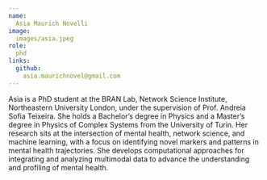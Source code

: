 ```yaml
---
name:	
  Asia Maurich Novelli
image: 
  images/asia.jpeg
role: 
  phd
links:
  github:
    asia.maurichnovel@gmail.com
---
```


Asia is a PhD student at the BRAN Lab, Network Science Institute, Northeastern University London, under the supervision of Prof. Andreia Sofia Teixeira. She holds a Bachelor’s degree in Physics and a Master’s degree in Physics of Complex Systems from the University of Turin. Her research sits at the intersection of mental health, network science, and machine learning, with a focus on identifying novel markers and patterns in mental health trajectories. She develops computational approaches for integrating and analyzing multimodal data to advance the understanding and profiling of mental health.
